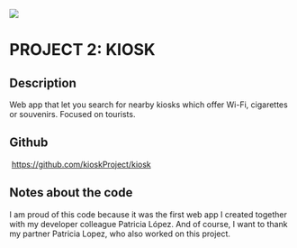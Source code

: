 ![](https://i.imgur.com/1QgrNNw.png)

# PROJECT 2: KIOSK

## Description
Web app that let you search for nearby kiosks which offer Wi-Fi, cigarettes or souvenirs. Focused on tourists.

## Github
 https://github.com/kioskProject/kiosk 
 
 ## Notes about the code
 I am proud of this code because it was the first web app I created together with my developer colleague Patricia López. And of course, I want to thank my partner Patricia Lopez, who also worked on this project.

